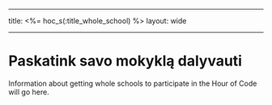 * * *

title: <%= hoc_s(:title_whole_school) %> layout: wide

* * *

# Paskatink savo mokyklą dalyvauti

Information about getting whole schools to participate in the Hour of Code will go here.